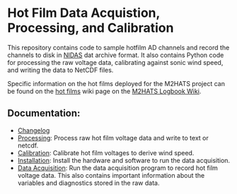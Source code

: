 # Hot Film Data Acquistion, Processing, and Calibration

This repository contains code to sample hotfilm AD channels and record the
channels to disk in [NIDAS](https://github.com/NCAR/nidas) dat archive format.
It also contains Python code for processing the raw voltage data, calibrating
against sonic wind speed, and writing the data to NetCDF files.

Specific information on the hot films deployed for the M2HATS project can be
found on the [hot films](https://wiki.ucar.edu/display/M2HATSISFS/hot+films)
wiki page on the [M2HATS Logbook
Wiki](https://wiki.ucar.edu/display/M2HATSISFS/).

## Documentation:

- [Changelog](Changelog.md)
- [Processing](docs/Processing.md): Process raw hot film voltage data and
  write to text or netcdf.
- [Calibration](docs/Calibration.md): Calibrate hot film voltages to derive
  wind speed.
- [Installation](Install.md): Install the hardware and software to run the
  data acquisition.
- [Data Acquisition](docs/Data-Acquisition.md): Run the data acquisition
  program to record hot film voltage data.  This also contains important
  information about the variables and diagnostics stored in the raw data.
